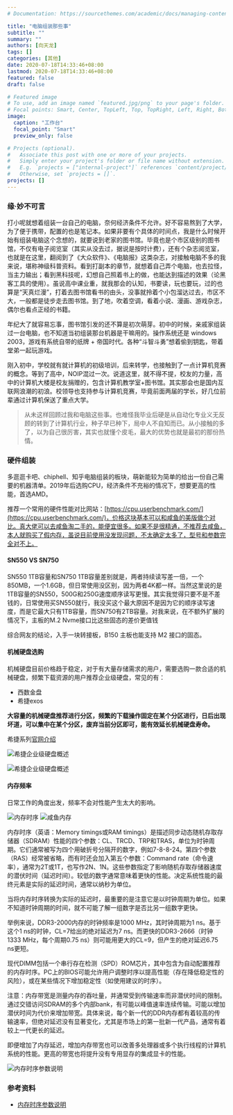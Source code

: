```yaml
---
# Documentation: https://sourcethemes.com/academic/docs/managing-content/

title: "电脑组装那些事"
subtitle: ""
summary: ""
authors: [向天龙]
tags: []
categories: [其他]
date: 2020-07-18T14:33:46+08:00
lastmod: 2020-07-18T14:33:46+08:00
featured: false
draft: false

# Featured image
# To use, add an image named `featured.jpg/png` to your page's folder.
# Focal points: Smart, Center, TopLeft, Top, TopRight, Left, Right, BottomLeft, Bottom, BottomRight.
image:
  caption: "工作台"
  focal_point: "Smart"
  preview_only: false

# Projects (optional).
#   Associate this post with one or more of your projects.
#   Simply enter your project's folder or file name without extension.
#   E.g. `projects = ["internal-project"]` references `content/project/deep-learning/index.md`.
#   Otherwise, set `projects = []`.
projects: []
---
```


### 缘·妙不可言

打小呢就想着组装一台自己的电脑，奈何经济条件不允许。好不容易熬到了大学，为了便于携带，配置的也是笔记本。如果非要有个具体的时间点，我是什么时候开始有组装电脑这个念想的，就要说到老家的图书馆。毕竟也是个市区级别的图书馆，不仅有电子阅览室（其实从没去过，据说是按时计费），还有个杂志阅览室，也就是在这里，翻阅到了《大众软件》、《电脑报》这类杂志，对接触电脑不多的我来说，堪称神级科普资料。看到打副本的章节，就想着自己弄个电脑，也去拉怪，当主力输出；看到黑科技呢，幻想自己照着书上的做，也能达到描述的效果（论黑客工具的使用）。虽说高中课业重，就我那会的认知，书要读，玩也要玩，过的也算是“天真烂漫”，打着去图书馆看书的由头，没事就拎着个小包溜达过去，市区不大，一般都是徒步走去图书馆。到了地，吹着空调，看着小说、漫画、游戏杂志，偶尔也看点正经的书籍。

年纪大了就容易忘事，图书馆引发的还不算是初次萌芽。初中的时候，亲戚家组装过一台电脑，也不知道当初组装那台机器是干嘛用的。操作系统还是 windows 2003，游戏有系统自带的纸牌 + 帝国时代。各种“斗智斗勇”想着偷到钥匙，带着堂弟一起玩游戏。

刚入初中，学校就有就计算机的初级培训，后来转学，也接触到了一点计算机竞赛的概念。等到了高中，NOIP混过一次。说道这里，就不得不提，校友的力量，高中的计算机大楼是校友捐赠的，包含计算机教学室+图书馆。其实那会也是国内互联网浪潮的初浪。校领导也支持参与计算机竞赛，毕竟前面两届的学长，好几位前辈通过计算机保送了重点大学。

> 从未这样回顾过我和电脑这些事。也难怪我毕业后硬是从自动化专业义无反顾的转到了计算机行业，种子早已种下，局中人不自知而已。从小接触的多了，以为自己很厉害，其实也就懂个皮毛，最大的优势也就是最初的那份热情。

### 硬件组装

多逛逛卡吧、chiphell、知乎电脑组装的板块，萌新能较为简单的给出一份自己需要的机器清单。2019年后选购CPU，经济条件不充裕的情况下，想要更高的性能，首选AMD。

推荐一个常用的硬件性能对比网站：[https://cpu.userbenchmark.com/](https://cpu.userbenchmark.com/)，价格这块基本可以和咸鱼的美版做个对比。真大佬可以去咸鱼淘二手的，能便宜很多。如果不是很精通，不推荐去咸鱼，本人就购买了假内存，虽说目前使用没发现问题，不太确定太多了，型号和参数完全对不上。

#### SN550 VS SN750

SN550 1TB容量和SN750 1TB容量差别就是，两者持续读写差一倍，一个850MB，一个1.6GB，但日常使用没区别，因为两者4K都一样。当然这里说的是1TB容量的SN550，500G和250G速度顺序读写更慢。其实我觉得只要不是不差钱的，日常使用买SN550就行，我没买这个最大原因不是因为它的顺序读写速度，而是它最大只有1TB容量，而SN750有2TB容量。对我来说，在不额外扩展的情况下，主板的M.2 Nvme接口比这些固态的差价更值钱

综合网友的结论，入手一块转接板，B150 主板也能支持 M2 接口的固态。

#### 机械硬盘选购

机械硬盘目前价格趋于稳定，对于有大量存储需求的用户，需要选购一款合适的机械硬盘，频繁下载资源的用户推荐企业级硬盘，常见的有：
- 西数金盘
- 希捷exos

**大容量的机械硬盘推荐进行分区，频繁的下载操作固定在某个分区进行，日后出现坏道，可以集中在某个分区，废弃当前分区即可，能有效延长机械硬盘寿命。**

希捷系列[官网介绍](https://www.seagate.com/cn/zh/enterprise-storage/exos-drives/exos-e-drives/)

![希捷企业级硬盘概述](希捷exos1.png)

![希捷企业级硬盘概述](希捷exos2.png)

#### 内存频率

日常工作的角度出发，频率不会对性能产生太大的影响。

![内存时序](内存.png) ![咸鱼内存](咸鱼内存.png)

内存时序（英语：Memory timings或RAM timings）是描述同步动态随机存取存储器（SDRAM）性能的四个参数：CL、TRCD、TRP和TRAS，单位为时钟周期。它们通常被写为四个用破折号分隔开的数字，例如7-8-8-24。第四个参数（RAS）经常被省略，而有时还会加入第五个参数：Command rate（命令速率），通常为2T或1T，也写作2N、1N。这些参数指定了影响随机存取存储器速度的潜伏时间（延迟时间）。较低的数字通常意味着更快的性能。决定系统性能的最终元素是实际的延迟时间，通常以纳秒为单位。

当将内存时序转换为实际的延迟时，最重要的是注意它是以时钟周期为单位。如果不知道时钟周期的时间，就不可能了解一组数字是否比另一组数字更快。

举例来说，DDR3-2000内存的时钟频率是1000 MHz，其时钟周期为1 ns。基于这个1 ns的时钟，CL=7给出的绝对延迟为7 ns。而更快的DDR3-2666（时钟1333 MHz，每个周期0.75 ns）则可能用更大的CL=9，但产生的绝对延迟6.75 ns更短。

现代DIMM包括一个串行存在检测（SPD）ROM芯片，其中包含为自动配置推荐的内存时序。PC上的BIOS可能允许用户调整时序以提高性能（存在降低稳定性的风险），或在某些情况下增加稳定性（如使用建议的时序）。

注意：内存带宽是测量内存的吞吐量，并通常受到传输速率而非潜伏时间的限制。通过交错访问SDRAM的多个内部bank，有可能以峰值速率连续传输。可能以增加潜伏时间为代价来增加带宽。具体来说，每个新一代的DDR内存都有着较高的传输速率，但绝对延迟没有显著变化，尤其是市场上的第一批新一代产品，通常有着较上一代更长的延迟。

即便增加了内存延迟，增加内存带宽也可以改善多处理器或多个执行线程的计算机系统的性能。更高的带宽也将提升没有专用显存的集成显卡的性能。

![内存时序参数说明](内存时序参数说明.png)

### 参考资料

* [内存时序参数说明](https://zh.wikipedia.org/wiki/%E5%86%85%E5%AD%98%E6%97%B6%E5%BA%8F)